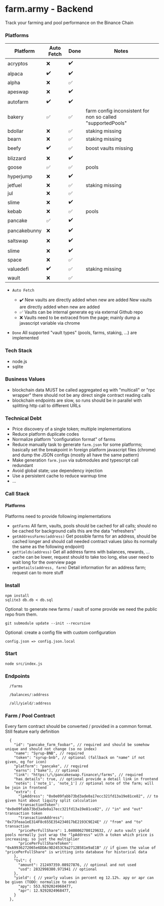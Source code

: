 # farm.army - Backend #

Track your farming and pool performance on the Binance Chain

### Platforms ###

| Platform  | Auto Fetch | Done | Notes |  
|---|---|---|---|  
| acryptos  | :x:  | :heavy_check_mark:  |  |  
| alpaca | :heavy_check_mark:  | :heavy_check_mark:  |   | 
| alpha | :x:  | :white_check_mark:  |   | 
| apeswap | :x: | :heavy_check_mark:  |  |
| autofarm | :heavy_check_mark:  | :heavy_check_mark:  |   |
| bakery | :white_check_mark: | :white_check_mark:  | farm config inconsistent for non so called "supportedPools"  |  
| bdollar | :x:  |  :white_check_mark: | staking missing  |  
| bearn | :x:  |  :white_check_mark: | staking missing  |  
| beefy | :heavy_check_mark:  | :white_check_mark: | boost vaults missing  |  
| blizzard | :x: | :heavy_check_mark:  |  |
| goose | :white_check_mark:  | :white_check_mark: | pools  |  
| hyperjump | :x: |  :heavy_check_mark: | |  
| jetfuel | :x:  | :white_check_mark:  |  staking missing  |  
| jul | :x:  | :white_check_mark:  |   |
| slime | :x: | :heavy_check_mark:  |  |
| kebab | :x:  | :white_check_mark:  |  pools |  
| pancake | :white_check_mark: | :heavy_check_mark: |   |  
| pancakebunny | :x: | :heavy_check_mark:  |   |  
| saltswap | :x: | :heavy_check_mark:  |  |
| slime | :x: | :heavy_check_mark:  |  |
| space | :x:  | :white_check_mark:  |   |
| valuedefi | :heavy_check_mark: | :white_check_mark:  | staking missing |
| wault | :x:  | :white_check_mark:  |   | 

 - `Auto Fetch`
   - :heavy_check_mark: New vaults are directly added when new are added New vaults are directly added when new are added
   - :white_check_mark: Vaults can be internal generate eg via external Github repo
   - :x: Vaults need to be extraced from the page; mainly dump a javascript variable via chrome
     
 - `Done` All supported "vault types" (pools, farms, staking, ...) are implemented

### Tech Stack ###

 - node.js
 - sqlite

### Business Values ###

 - blockchain data MUST be called aggregated eg with "multicall" or "rpc wrapper" there should not be any direct single contract reading calls
 - blockchain endpoints are slow, so runs should be in parallel with splitting http call to different URLs

### Technical Debt ###

 - Price discovery of a single token; multiple implementations
 - Reduce platform duplicate codes
 - Normalize platform "configuration format" of farms
 - Reduce manually task to generate `farm.json` for some platforms; basically set the breakpoint in foreign platform javascript files (chrome) and dump the JSON configs (mostly all have the same pattern)
 - Make generation `farm.json` via submodules and typescript call redundant
 - Avoid global state; use dependency injection
 - Use a persistent cache to reduce warmup time
 - ...

### Call Stack ###

#### Platforms ####

Platforms need to provide following implementations

 - `getFarms` All farm, vaults, pools should be cached for all calls; should no be cached for background calls this are the data "refreshers"
 - `getAddressFarms(address)` Get possible farms for an address, should be cached longer and should call needed contract values (also its normally the same as the following endpoint)
 - `getYields(address)` Get all address farms with balances, rewards, ... cache can be lower, request should to take too long, else user need to wait long for the overview page
 - `getDetails(address, farm)` Detail information for an address farm; request can to more stuff

### Install ###

```
npm install
sqlite3 db.db < db.sql
```

Optional: to generate new farms / vault of some provide we need the public repo from them.

```
git submodule update --init --recursive
```

Optional: create a config file with custom configuration

```
config.json => config.json.local
```

### Start ###

```
node src/index.js
```

### Endpoints ###

```
  /farms
```

```
  /balances/:address
```

```
  /all/yield/:address
```

### Farm / Pool Contract ###

Every farm contract should be converted / provided in a common format. Still feature early definition

```
  {
    "id": "pancake_farm_foobar", // required and should be somehow unique and should not change (so no index) 
    "name": "Syrup-BNB", // required
    "token": "syrup-bnb", // optional (fallback on "name" if not given, eg for icon)
    "platform": "pancake", // required
    "earns": ["bake"], // optional
    "link": "https:\/\/pancakeswap.finance\/farms", // required
    "has_details": true, // optional provide a detail link in frontend
    "notes": ['note_1', 'note_1'] // optional note of the farm; will be join in frontend
    "extra": {
      "lpAddress": "0x0e09fabb73bd3ade0a17ecc321fd13a19e81ce82", // to given hint about liquity split calculation
      "transactionToken": "0x0e09fabb73bd3ade0a17ecc321fd13a19e81ce82", // "in" and "out" transaction token
      "transactionAddress": "0x73feaa1eE314F8c655E354234017bE2193C9E24E" // "from" and "to" transaction
      "pricePerFullShare": 1.0408062780129632, // auto vault yield pools normally just wrap the "lpAddress" with a token which price is increasing; so just the multiplier
      "pricePerFullShareToken": "0xA9936272065e6DDAc9D2453C9a2712B581e9aE1B" // if given the value of "pricePerFullShare" is writting into database for historical data 
    },
    "tvl": {
      "amount": 212497359.08927876, // optional and not used
      "usd": 2832998380.971941 // optional
    },
    "yield": { // yearly values in percent eg 12.12%. apy or apr can be given (TODO: normalize to one)
      "apy": 553.9292024968477,
      "apr": 12.9292024968477,
    }
  },
```
